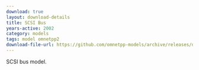 ```yaml
---
download: true
layout: download-details
title: SCSI Bus
years-active: 2002
category: models
tags: model omnetpp2
download-file-url: https://github.com/omnetpp-models/archive/releases/download/archive/SCSI-20021124-src.tgz
---
```


SCSI bus model.
